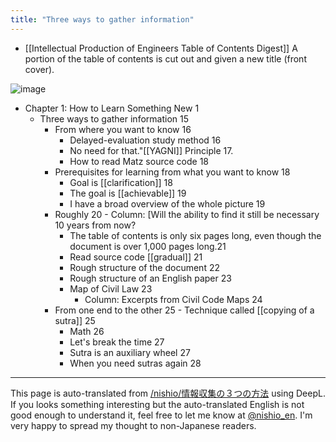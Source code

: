 ```yaml
---
title: "Three ways to gather information"
---
```


- [[Intellectual Production of Engineers Table of Contents Digest]]
A portion of the table of contents is cut out and given a new title (front cover).

![image](https://gyazo.com/bf6d5e9960c9b3303cbd7a54e60092a1/thumb/1000)

- Chapter 1: How to Learn Something New 1
    - Three ways to gather information 15
        - From where you want to know 16
            - Delayed-evaluation study method 16
            - No need for that."[[YAGNI]] Principle 17.
            - How to read Matz source code 18
        - Prerequisites for learning from what you want to know 18
            - Goal is [[clarification]] 18
            - The goal is [[achievable]] 19
            - I have a broad overview of the whole picture 19
        - Roughly 20
                - Column: [Will the ability to find it still be necessary 10 years from now?
            - The table of contents is only six pages long, even though the document is over 1,000 pages long.21
            - Read source code [[gradual]] 21
            - Rough structure of the document 22
            - Rough structure of an English paper 23
            - Map of Civil Law 23
                - Column: Excerpts from Civil Code Maps 24
        - From one end to the other 25
                - Technique called [[copying of a sutra]] 25
            - Math 26
            - Let's break the time 27
            - Sutra is an auxiliary wheel 27
            - When you need sutras again 28

---
This page is auto-translated from [/nishio/情報収集の３つの方法](https://scrapbox.io/nishio/情報収集の３つの方法) using DeepL. If you looks something interesting but the auto-translated English is not good enough to understand it, feel free to let me know at [@nishio_en](https://twitter.com/nishio_en). I'm very happy to spread my thought to non-Japanese readers.